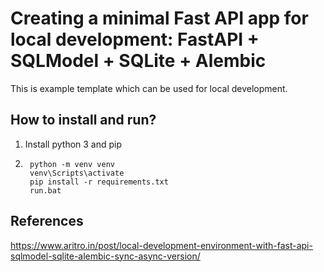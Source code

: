 # Creating a minimal Fast API app for local development: FastAPI + SQLModel + SQLite + Alembic

This is example template which can be used for local development.

## How to install and run?
1. Install python 3 and pip
2.  
        python -m venv venv
        venv\Scripts\activate
        pip install -r requirements.txt
        run.bat

## References
https://www.aritro.in/post/local-development-environment-with-fast-api-sqlmodel-sqlite-alembic-sync-async-version/

